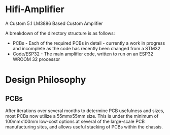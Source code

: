 # Hifi-Amplifier
A Custom 5.1 LM3886 Based Custom Amplifier

A breakdown of the directory structure is as follows:

* PCBs - Each of the required PCBs in detail - currently a work in progress and incomplete as the code has recently been changed from a STM32
* Code/ESP32 - The main amplifier code, written to run on an ESP32 WROOM 32 processor

# Design Philosophy

## PCBs

After iterations over several months to determine PCB usefulness and sizes, most PCBs now utilize a 55mmx55mm size.  This is under the minimum of 100mmx100mm low-cost options 
at several of the large-scale PCB manufacturing sites, and allows useful stacking of PCBs within the chassis.

